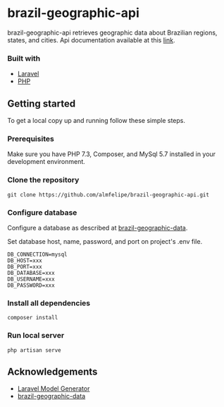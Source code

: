 # brazil-geographic-api
brazil-geographic-api retrieves geographic data about Brazilian regions, states, and cities. Api documentation available at this [link](https://app.swaggerhub.com/apis-docs/alm.felipe/brazil-geographic-api/1.0.0).

### Built with
* [Laravel](https://laravel.com/)
* [PHP](https://www.php.net/)

## Getting started

To get a local copy up and running follow these simple steps.

### Prerequisites

Make sure you have PHP 7.3, Composer, and MySql 5.7 installed in your development environment.  


### Clone the repository
```
git clone https://github.com/almfelipe/brazil-geographic-api.git
```

### Configure database
Configure a database as described at [brazil-geographic-data](https://github.com/almfelipe/brazil-geographic-data).

Set database host, name, password, and port on project's .env file. 
```
DB_CONNECTION=mysql
DB_HOST=xxx
DB_PORT=xxx
DB_DATABASE=xxx
DB_USERNAME=xxx
DB_PASSWORD=xxx
```

### Install all dependencies
```
composer install
```

### Run local server
```
php artisan serve
```

## Acknowledgements

* [Laravel Model Generator](https://github.com/reliese/laravel)
* [brazil-geographic-data](https://github.com/almfelipe/brazil-geographic-data)
